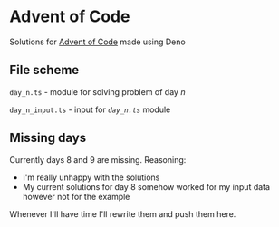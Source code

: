 # Advent of Code
Solutions for [Advent of Code](https://adventofcode.com/) made using Deno

## File scheme
`day_n.ts` - module for solving problem of day *n*

`day_n_input.ts` - input for *`day_n.ts`* module


## Missing days
Currently days 8 and 9 are missing.
Reasoning:
 - I'm really unhappy with the solutions
 - My current solutions for day 8 somehow worked for my input data however not for the example

Whenever I'll have time I'll rewrite them and push them here.